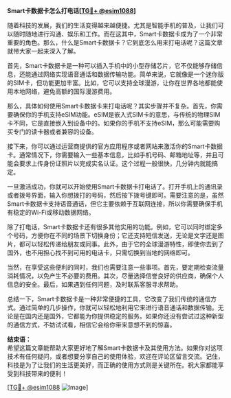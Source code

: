**Smart卡数据卡怎么打电话[[TG💪+ @esim1088](https://t.me/s/esim1088)]**

随着科技的发展，我们的生活变得越来越便捷。尤其是智能手机的普及，让我们可以随时随地进行沟通、娱乐和工作。而在这其中，Smart卡数据卡成为了一个非常重要的角色。那么，什么是Smart卡数据卡？它到底怎么用来打电话呢？这篇文章就带大家一起来深入了解。

首先，Smart卡数据卡是一种可以插入手机中的小型存储芯片，它不仅能够存储信息，还能通过网络实现语音通话和数据传输功能。简单来说，它就像是一个迷你版的SIM卡，但功能更加丰富。比如，它可以支持全球漫游，让你在世界各地都能使用本地网络，避免高额的国际漫游费用。

那么，具体如何使用Smart卡数据卡来打电话呢？其实步骤并不复杂。首先，你需要确保你的手机支持eSIM功能。eSIM是嵌入式SIM卡的意思，与传统的物理SIM卡不同，它是直接嵌入到设备中的。如果你的手机不支持eSIM，那么可能需要购买专门的读卡器或者兼容的设备。

接下来，你可以通过运营商提供的官方应用程序或者网站来激活你的Smart卡数据卡。通常情况下，你需要输入一些基本信息，比如手机号码、邮箱地址等，并且可能会要求上传身份证照片以完成实名认证。这个过程一般很快，几分钟内就能搞定。

一旦激活成功，你就可以开始使用Smart卡数据卡打电话了。打开手机上的通讯录或者拨号界面，输入你想拨打的号码，然后按下拨号键即可。需要注意的是，虽然Smart卡数据卡支持语音通话，但它主要依赖于互联网连接，所以你需要确保手机有稳定的Wi-Fi或移动数据网络。

除了打电话，Smart卡数据卡还有很多其他实用的功能。例如，它可以同时绑定多个号码，方便你在不同的场景下切换身份；它还支持短信发送，无论是文字还是图片，都可以轻松传递给朋友或同事。此外，由于它的全球漫游特性，即使你去到了国外，也不用担心找不到可用的电话卡，只需切换到当地的网络即可。

当然，在享受这些便利的同时，我们也需要注意一些事项。首先，要定期检查流量消耗情况，以免产生不必要的费用。其次，尽量选择信誉良好的供应商，确保个人信息的安全。最后，如果遇到任何问题，及时联系客服寻求帮助。

总结一下，Smart卡数据卡是一种非常便捷的工具，它改变了我们传统的通信方式。通过简单的几步操作，你就可以轻松地利用它来进行语音通话和数据传输。无论是在国内还是国外，它都能为你提供稳定的服务。如果你还没有尝试过这种新型的通信方式，不妨试试看，相信它会给你带来意想不到的惊喜。

**结束语：**  
希望这篇文章能帮助大家更好地了解Smart卡数据卡及其使用方法。如果你对这项技术有任何疑问，或者想要分享自己的使用体验，欢迎在评论区留言交流。记住，科技是为了让我们的生活更美好，而正确的使用方式则是关键所在。祝大家都能享受到科技带来的便利！

[[TG💪+ @esim1088](https://t.me/s/esim1088) ![Image](https://i.postimg.cc/4NQfJmqS/Snipaste-2025-05-13-00-14-12.png)]